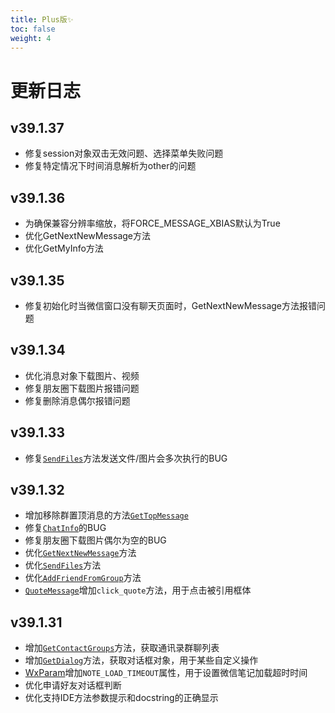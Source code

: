 ```yaml
---
title: Plus版✨
toc: false
weight: 4
---
```

# 更新日志

## v39.1.37

- 修复session对象双击无效问题、选择菜单失败问题
- 修复特定情况下时间消息解析为other的问题

## v39.1.36

- 为确保兼容分辨率缩放，将FORCE_MESSAGE_XBIAS默认为True
- 优化GetNextNewMessage方法
- 优化GetMyInfo方法

## v39.1.35

- 修复初始化时当微信窗口没有聊天页面时，GetNextNewMessage方法报错问题

## v39.1.34

- 优化消息对象下载图片、视频
- 修复朋友圈下载图片报错问题
- 修复删除消息偶尔报错问题

## v39.1.33

- 修复[`SendFiles`](/docs/class/chat/#发送文件-sendfiles)方法发送文件/图片会多次执行的BUG

## v39.1.32

- 增加移除群置顶消息的方法[`GetTopMessage`](/docs/class/chat/#移除置顶消息-gettopmessage)
- 修复[`ChatInfo`](/docs/class/chat/#获取聊天窗口信息-chatinfo)的BUG
- 修复朋友圈下载图片偶尔为空的BUG
- 优化[`GetNextNewMessage`](/docs/class/wechat/#获取下一个新消息-getnextnewmessage)方法
- 优化[`SendFiles`](/docs/class/chat/#发送文件-sendfiles)方法
- 优化[`AddFriendFromGroup`](/docs/class/chat/#从群聊中添加好友-addfriendfromgroup)方法
- [`QuoteMessage`](/docs/class/message/#quotemessage)增加`click_quote`方法，用于点击被引用框体


## v39.1.31

- 增加[`GetContactGroups`](/docs/class/wechat/#获取通讯录群聊列表-getcontactgroups)方法，获取通讯录群聊列表
- 增加[`GetDialog`](/docs/class/chat/#获取对话框-getdialog)方法，获取对话框对象，用于某些自定义操作
- [WxParam](/docs/class/other/#wxparam)增加`NOTE_LOAD_TIMEOUT`属性，用于设置微信笔记加载超时时间
- 优化申请好友对话框判断
- 优化支持IDE方法参数提示和docstring的正确显示